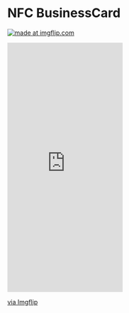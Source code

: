 # NFC BusinessCard

<a href="https://imgflip.com/gif/47g3uc"><img src="https://i.imgflip.com/47g3uc.gif" title="made at imgflip.com"/></a>


<div style="width:260px;max-width:100%;"><div style="height:0;padding-bottom:216.15%;position:relative;"><iframe width="260" height="562" style="position:absolute;top:0;left:0;width:100%;height:100%;" frameBorder="0" src="https://imgflip.com/embed/47g3f0"></iframe></div><p><a href="https://imgflip.com/gif/47g3f0">via Imgflip</a></p></div>
